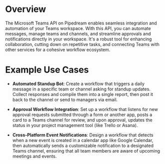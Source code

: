 # Overview

The Microsoft Teams API on Pipedream enables seamless integration and automation of your Teams workspace. With this API, you can automate messages, manage teams and channels, and streamline approvals and notifications directly in your workspace. It's a robust tool for enhancing collaboration, cutting down on repetitive tasks, and connecting Teams with other services for a cohesive workflow ecosystem.

# Example Use Cases

- **Automated Standup Bot**: Create a workflow that triggers a daily message in a specific team or channel asking for standup updates. Collect responses and compile them into a single report, then post it back to the channel or send to managers via email.

- **Approval Workflow Integration**: Set up a workflow that listens for new approval requests submitted through a form or another app, posts a card to a Teams channel for review, and upon approval, updates the status in your project management tool (like Trello or Asana).

- **Cross-Platform Event Notifications**: Design a workflow that detects when a new event is created in a calendar app like Google Calendar, then automatically sends a customizable notification to a designated Teams channel, ensuring that all team members are aware of upcoming meetings and events.
